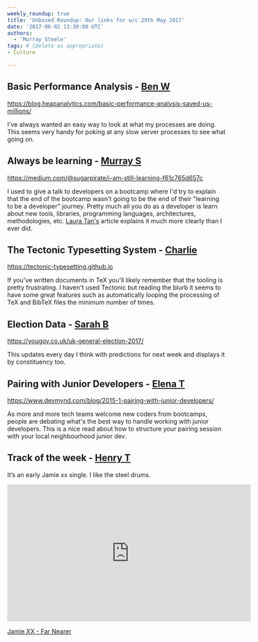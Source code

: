 ```yaml
---
weekly_roundup: true
title: 'Unboxed Roundup: Our links for w/c 29th May 2017'
date: '2017-06-02 13:30:00 UTC'
authors:
  - 'Murray Steele'
tags: # (Delete as appropriate)
- Culture

---
```


## Basic Performance Analysis - [Ben W](/people#ben-wong)

https://blog.heapanalytics.com/basic-performance-analysis-saved-us-millions/

I've always wanted an easy way to look at what my processes are doing. This
seems very handy for poking at any slow server processes to see what going on.

## Always be learning - [Murray S](/people#murray-steele)

https://medium.com/@sugarpirate/i-am-still-learning-f61c765d657c

I used to give a talk to developers on a bootcamp where I'd try to explain that
the end of the bootcamp wasn't going to be the end of their "learning to be a
developer" journey.  Pretty much all you do as a developer is learn about new
tools, libraries, programming languages, architectures, methodologies, etc.
[Laura Tan's](https://twitter.com/sugarpirate_) article explains it much more
clearly than I ever did.

## The Tectonic Typesetting System - [Charlie](/people#charlie-egan)

https://tectonic-typesetting.github.io

If you've written documents in TeX you'll likely remember that the tooling is
pretty frustrating. I haven't used Tectonic but reading the blurb it seems to
have some great features such as automatically looping the processing of TeX
and BibTeX files the minimum number of times.

## Election Data - [Sarah B](people#sarah-beck)

https://yougov.co.uk/uk-general-election-2017/

This updates every day I think with predictions for next week and displays it
by constituency too.

## Pairing with Junior Developers - [Elena T](/people#elena-tanasoiu)

https://www.devmynd.com/blog/2015-1-pairing-with-junior-developers/

As more and more tech teams welcome new coders from bootcamps, people are
debating what's the best way to handle working with junior developers. This is a
nice read about how to structure your pairing session with your local
neighbourhood junior dev.

## Track of the week - [Henry T](/people#henry-turner)

It’s an early Jamie xx single. I like the steel drums.

<iframe width="560" height="315" src="https://www.youtube.com/embed/kp5OxqtmQ44" frameborder="0" allowfullscreen></iframe>

[Jamie XX - Far Nearer](https://www.youtube.com/watch?v=kp5OxqtmQ44)
